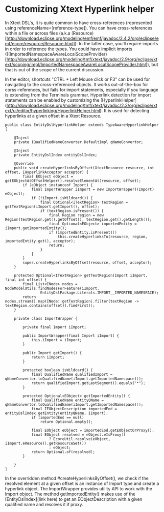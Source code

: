 # Customizing Xtext Hyperlink helper

In Xtext DSL's, it is quite common to have cross-references (represented using referenceName=[reference-type]). You can have cross-references within a file or across files (a.k.a (Resource)[http://download.eclipse.org/modeling/emf/emf/javadoc/2.4.2/org/eclipse/emf/ecore/resource/Resource.html]). In the latter case, you'll require imports in order to reference the types. You could have implicit imports (((ImportedNamespaceAwareLocalScopeProvider)[http://download.eclipse.org/modeling/tmf/xtext/javadoc/2.9/org/eclipse/xtext/scoping/impl/ImportedNamespaceAwareLocalScopeProvider.html]), but that is out of the scope of the current discussion.

In the editor, shortcuts "CTRL + Left Mouse click or F3" can be used for navigating to the cross-referenced objects. It works out-of-the-box for corss-references, but fails for import statements, especially if you language is extending from the Terminals grammar. 
Hyperlink detection for import statements can be enabled by customizing the [HyperlinkHelper] (http://download.eclipse.org/modeling/tmf/xtext/javadoc/2.3/org/eclipse/xtext/ui/editor/hyperlinking/HyperlinkHelper.html). It is used for detecting hyperlinks at a given offset in a Xtext Resource. 

```
public class EntityDslHyperlinkHelper extends TypeAwareHyperlinkHelper {

    @Inject
    private IQualifiedNameConverter.DefaultImpl qNameConvertor;

    @Inject
    private EntityDslIndex entityDslIndex;

    @Override
    public void createHyperlinksByOffset(XtextResource resource, int offset, IHyperlinkAcceptor acceptor) {
        final EObject eObject = getEObjectAtOffsetHelper().resolveElementAt(resource, offset);
        if (eObject instanceof Import) {
            final ImportWrapper iImport = new ImportWrapper((Import) eObject);
            if (!iImport.isWildcard()) {
                final Optional<ITextRegion> textRegion = getTextRegion(iImport.getImport(), offset);
                if (textRegion.isPresent()) {
                    final Region region = new Region(textRegion.get().getOffset(), textRegion.get().getLength());
                    final Optional<EObject> importedEntity = iImport.getImportedEntity();
                    if (importedEntity.isPresent())
                        this.createHyperlinksTo(resource, region, importedEntity.get(), acceptor);
                    return;
                }
            }
        }
        super.createHyperlinksByOffset(resource, offset, acceptor);
    }

    protected Optional<ITextRegion> getTextRegion(Import iImport, final int offset) {
        final List<INode> nodes = NodeModelUtils.findNodesForFeature(iImport,
                EntityDslPackage.Literals.IMPORT__IMPORTED_NAMESPACE);
        return nodes.stream().map(INode::getTextRegion).filter(textRegion -> textRegion.contains(offset)).findFirst();
    }

    private class ImportWrapper {

        private final Import iImport;

        public ImportWrapper(final Import iImport) {
            this.iImport = iImport;
        }

        public Import getImport() {
            return iImport;
        }

        protected boolean isWildcard() {
            final QualifiedName qualifiedImport = qNameConvertor.toQualifiedName(iImport.getImportedNamespace());
            return qualifiedImport.getLastSegment().equals("*");
        }

        protected Optional<EObject> getImportedEntity() {
            final QualifiedName entityQName = qNameConvertor.toQualifiedName(iImport.getImportedNamespace());
            final IEObjectDescription importedEod = entityDslIndex.getEntity(entityQName, iImport);
            if (importedEod == null)
                return Optional.empty();

            final EObject eObject = importedEod.getEObjectOrProxy();
            final EObject resolved = eObject.eIsProxy()
                    ? EcoreUtil.resolve(eObject, iImport.eResource().getResourceSet())
                    : eObject;
            return Optional.of(resolved);
        }

    }
}
```
In the overridden method #createHyperlinksByOffset(), we check if the resolved element at a given offset is an instance of Import type and create a hyperlink object. The ImportWrapper provides utility API to work with the Import object. The method getImportedEntity() makes use of the [EntityDslIndex](link here) to get an EObjectDescription with a given qualified name and resolves it if proxy.